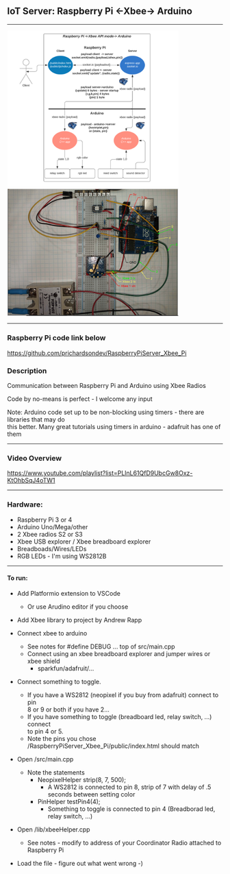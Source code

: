## **IoT Server: Raspberry Pi <-Xbee-> Arduino**

---

<p float="left">
  <img src="./img/xbee.png" width="400" />
  <img src="./img/arduino_setup.png" width="400" /> 
</p>

---

### Raspberry Pi code link below
https://github.com/prichardsondev/RaspberryPiServer_Xbee_Pi <br />

### Description
Communication between Raspberry Pi and Arduino using Xbee Radios <br/>

Code by no-means is perfect - I welcome any input

Note: Arduino code set up to be non-blocking using timers - there are libraries that may do <br />
this better. Many great tutorials using timers in arduino - adafruit has one of them

---

### Video Overview
https://www.youtube.com/playlist?list=PLlnL61QfD9UbcGw8Oxz-KtOhbSqJ4oTW1


---

### Hardware:
- Raspberry Pi 3 or 4
- Arduino Uno/Mega/other
- 2 Xbee radios S2 or S3
- Xbee USB explorer / Xbee breadboard explorer
- Breadboads/Wires/LEDs
- RGB LEDs - I'm using WS2812B
  
---

#### To run:

- Add Platformio extension to VSCode
  - Or use Arudino editor if you choose

- Add Xbee library to project by Andrew Rapp

- Connect xbee to arduino
  - See notes for #define DEBUG ... top of src/main.cpp
  - Connect using an xbee breadboard explorer and jumper wires or xbee shield
    - sparkfun/adafruit/...
- Connect something to toggle.
  - If you have a WS2812 (neopixel if you buy from adafruit) connect to pin <br/>
      8 or 9 or both if you have 2...
  - If you have something to toggle (breadboard led, relay switch, ...) connect <br />
      to pin 4 or 5.
  - Note the pins you chose /RaspberryPiServer_Xbee_Pi/public/index.html should match
- Open /src/main.cpp
  - Note the statements
    -  NeopixelHelper strip(8, 7, 500);
       - A WS2812 is connected to pin 8, strip of 7 with delay of .5 seconds between setting color
    - PinHelper testPin4(4);
      - Something to toggle is connected to pin 4 (Breadborad led, relay switch, ...)
- Open /lib/xbeeHelper.cpp
  - See notes - modify to address of your Coordinator Radio attached to Raspberry Pi
- Load the file - figure out what went wrong -)

  



